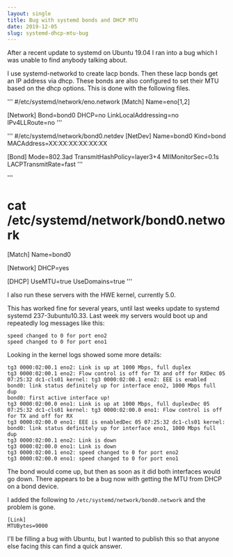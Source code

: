 ```yaml
---
layout: single
title: Bug with systemd bonds and DHCP MTU
date: 2019-12-05
slug: systemd-dhcp-mtu-bug
---
```


After a recent update to systemd on Ubuntu 19.04 I ran into a bug which I was
unable to find anybody talking about.

I use systemd-networkd to create lacp bonds. Then these lacp bonds get an IP
address via dhcp. These bonds are also configured to set their MTU based on the
dhcp options. This is done with the following files.

'''
#/etc/systemd/network/eno.network 
[Match]
Name=eno[1,2]

[Network]
Bond=bond0
DHCP=no
LinkLocalAddressing=no
IPv4LLRoute=no
'''

'''
#/etc/systemd/network/bond0.netdev 
[NetDev]
Name=bond0
Kind=bond
MACAddress=XX:XX:XX:XX:XX:XX

[Bond]
Mode=802.3ad
TransmitHashPolicy=layer3+4
MIIMonitorSec=0.1s
LACPTransmitRate=fast
'''

'''
# cat /etc/systemd/network/bond0.network 
[Match]
Name=bond0

[Network]
DHCP=yes

[DHCP]
UseMTU=true
UseDomains=true
'''

I also run these servers with the HWE kernel, currently 5.0.

This has worked fine for several years, until last weeks update to systemd systemd 237-3ubuntu10.33.
Last week my servers would boot up and repeatedly log messages like this:

```
speed changed to 0 for port eno2
speed changed to 0 for port eno1
```

Looking in the kernel logs showed some more details:

```
tg3 0000:02:00.1 eno2: Link is up at 1000 Mbps, full duplex
tg3 0000:02:00.1 eno2: Flow control is off for TX and off for RXDec 05 07:25:32 dc1-cls01 kernel: tg3 0000:02:00.1 eno2: EEE is enabled
bond0: link status definitely up for interface eno2, 1000 Mbps full dup
bond0: first active interface up!
tg3 0000:02:00.0 eno1: Link is up at 1000 Mbps, full duplexDec 05 07:25:32 dc1-cls01 kernel: tg3 0000:02:00.0 eno1: Flow control is off for TX and off for RX
tg3 0000:02:00.0 eno1: EEE is enabledDec 05 07:25:32 dc1-cls01 kernel: bond0: link status definitely up for interface eno1, 1000 Mbps full dup
tg3 0000:02:00.1 eno2: Link is down
tg3 0000:02:00.0 eno1: Link is down
tg3 0000:02:00.1 eno2: speed changed to 0 for port eno2
tg3 0000:02:00.0 eno1: speed changed to 0 for port eno1
```

The bond would come up, but then as soon as it did both interfaces would go
down. There appears to be a bug now with getting the MTU from DHCP on a bond
device.

I added the following to `/etc/systemd/network/bond0.network` and the problem is
gone.

```
[Link]
MTUBytes=9000
```

I'll be filling a bug with Ubuntu, but I wanted to publish this so that anyone
else facing this can find a quick answer.

